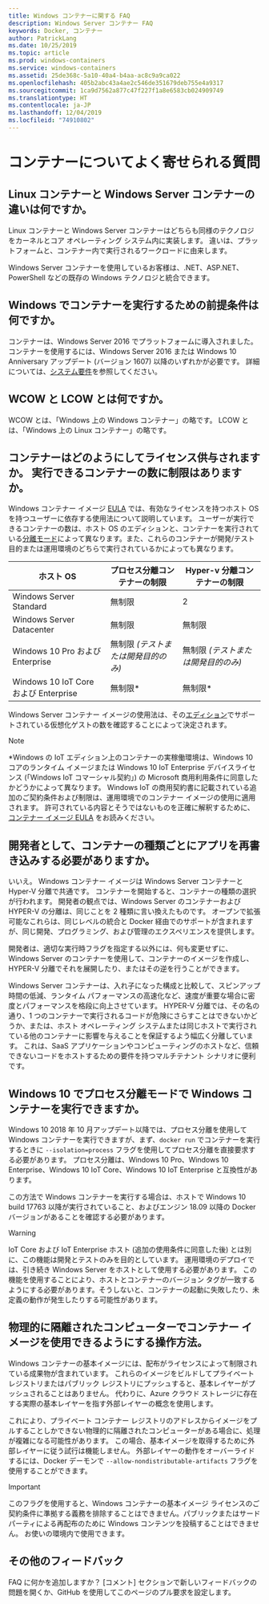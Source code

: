 ```yaml
---
title: Windows コンテナーに関する FAQ
description: Windows Server コンテナー FAQ
keywords: Docker, コンテナー
author: PatrickLang
ms.date: 10/25/2019
ms.topic: article
ms.prod: windows-containers
ms.service: windows-containers
ms.assetid: 25de368c-5a10-40a4-b4aa-ac8c9a9ca022
ms.openlocfilehash: 405b2abc43a4ae2c546de351679deb755e4a9317
ms.sourcegitcommit: 1ca9d7562a877c47f227f1a8e6583cb024909749
ms.translationtype: HT
ms.contentlocale: ja-JP
ms.lasthandoff: 12/04/2019
ms.locfileid: "74910802"
---
```

# <a name="frequently-asked-questions-about-containers"></a>コンテナーについてよく寄せられる質問

## <a name="whats-the-difference-between-linux-and-windows-server-containers"></a>Linux コンテナーと Windows Server コンテナーの違いは何ですか。

Linux コンテナーと Windows Server コンテナーはどちらも同様のテクノロジをカーネルとコア オペレーティング システム内に実装します。 違いは、プラットフォームと、コンテナー内で実行されるワークロードに由来します。  

Windows Server コンテナーを使用しているお客様は、.NET、ASP.NET、PowerShell などの既存の Windows テクノロジと統合できます。

## <a name="what-are-the-prerequisites-for-running-containers-on-windows"></a>Windows でコンテナーを実行するための前提条件は何ですか。

コンテナーは、Windows Server 2016 でプラットフォームに導入されました。 コンテナーを使用するには、Windows Server 2016 または Windows 10 Anniversary アップデート (バージョン 1607) 以降のいずれかが必要です。 詳細については、[システム要件](../deploy-containers/system-requirements.md)を参照してください。

## <a name="what-are-wcow-and-lcow"></a>WCOW と LCOW とは何ですか。

WCOW とは、「Windows 上の Windows コンテナー」の略です。 LCOW とは、「Windows 上の Linux コンテナー」の略です。

## <a name="how-are-containers-licensed-is-there-a-limit-to-the-number-of-containers-i-can-run"></a>コンテナーはどのようにしてライセンス供与されますか。 実行できるコンテナーの数に制限はありますか。

Windows コンテナー イメージ [EULA](../images-eula.md) では、有効なライセンスを持つホスト OS を持つユーザーに依存する使用法について説明しています。 ユーザーが実行できるコンテナーの数は、ホスト OS のエディションと、コンテナーを実行されている[分離モード](../manage-containers/hyperv-container.md)によって異なります。また、これらのコンテナーが開発/テスト目的または運用環境のどちらで実行されているかによっても異なります。

|ホスト OS                                                         |プロセス分離コンテナーの制限                   |Hyper-v 分離コンテナーの制限                   |
|----------------------------------------------------------------|---------------------------------------------------|---------------------------------------------------|
|Windows Server Standard                                         |無制限                                          |2                                              |
|Windows Server Datacenter                                       |無制限                                          |無制限                                          |
|Windows 10 Pro および Enterprise                                   |無制限 *(テストまたは開発目的のみ)*|無制限 *(テストまたは開発目的のみ)*|
|Windows 10 IoT Core および Enterprise                             |無制限*                                         |無制限*                                          |

Windows Server コンテナー イメージの使用法は、その[エディション](/windows-server/get-started-19/editions-comparison-19.md)でサポートされている仮想化ゲストの数を確認することによって決定されます。 <br/>

>[!NOTE]
>\*Windows の IoT エディション上のコンテナーの実稼働環境は、Windows 10 コアのランタイム イメージまたは Windows 10 IoT Enterprise デバイスライセンス (「Windows IoT コマーシャル契約」) の Microsoft 商用利用条件に同意したかどうかによって異なります。 Windows IoT の商用契約書に記載されている追加のご契約条件および制限は、運用環境でのコンテナー イメージの使用に適用されます。 許可されている内容とそうではないものを正確に解釈するために、[コンテナー イメージ EULA](../images-eula.md) をお読みください。

## <a name="as-a-developer-do-i-have-to-rewrite-my-app-for-each-type-of-container"></a>開発者として、コンテナーの種類ごとにアプリを再書き込みする必要がありますか。

いいえ。 Windows コンテナー イメージは Windows Server コンテナーと Hyper-V 分離で共通です。 コンテナーを開始すると、コンテナーの種類の選択が行われます。 開発者の観点では、Windows Server のコンテナーおよび HYPER-V の分離は、同じことを 2 種類に言い換えたものです。 オープンで拡張可能なこれらは、同じレベルの統合と Docker 経由でのサポートが含まれますが、同じ開発、プログラミング、および管理のエクスペリエンスを提供します。

開発者は、適切な実行時フラグを指定する以外には、何も変更せずに、Windows Server のコンテナーを使用して、コンテナーのイメージを作成し、HYPER-V 分離でそれを展開したり、またはその逆を行うことができます。

Windows Server コンテナーは、入れ子になった構成と比較して、スピンアップ時間の低減、ランタイム パフォーマンスの高速化など、速度が重要な場合に密度とパフォーマンスを格段に向上させています。 HYPER-V 分離では、その名の通り、1 つのコンテナーで実行されるコードが危険にさらすことはできないかどうか、または、ホスト オペレーティング システムまたは同じホストで実行されている他のコンテナーに影響を与えることを保証するよう幅広く分離しています。 これは、SaaS アプリケーションやコンピューティングのホストなど、信頼できないコードをホストするための要件を持つマルチテナント シナリオに便利です。

## <a name="can-i-run-windows-containers-in-process-isolated-mode-on-windows-10"></a>Windows 10 でプロセス分離モードで Windows コンテナーを実行できますか。

Windows 10 2018 年 10 月アップデート以降では、プロセス分離を使用して Windows コンテナーを実行できますが、まず、`docker run` でコンテナーを実行するときに `--isolation=process` フラグを使用してプロセス分離を直接要求する必要があります。 プロセス分離は、Windows 10 Pro、Windows 10 Enterprise、Windows 10 IoT Core、Windows 10 IoT Enterprise と互換性があります。

この方法で Windows コンテナーを実行する場合は、ホストで Windows 10 build 17763 以降が実行されていること、およびエンジン 18.09 以降の Docker バージョンがあることを確認する必要があります。

> [!WARNING]
> IoT Core および IoT Enterprise ホスト (追加の使用条件に同意した後) とは別に、この機能は開発とテストのみを目的としています。 運用環境のデプロイでは、引き続き Windows Server をホストとして使用する必要があります。 この機能を使用することにより、ホストとコンテナーのバージョン タグが一致するようにする必要があります。そうしないと、コンテナーの起動に失敗したり、未定義の動作が発生したりする可能性があります。

## <a name="how-do-i-make-my-container-images-available-on-air-gapped-machines"></a>物理的に隔離されたコンピューターでコンテナー イメージを使用できるようにする操作方法。

Windows コンテナーの基本イメージには、配布がライセンスによって制限されている成果物が含まれています。 これらのイメージをビルドしてプライベート レジストリまたはパブリック レジストリにプッシュすると、基本レイヤーがプッシュされることはありません。 代わりに、Azure クラウド ストレージに存在する実際の基本レイヤーを指す外部レイヤーの概念を使用します。

これにより、プライベート コンテナー レジストリのアドレスからイメージをプルすることしかできない物理的に隔離されたコンピューターがある場合に、処理が複雑になる可能性があります。 この場合、基本イメージを取得するために外部レイヤーに従う試行は機能しません。 外部レイヤーの動作をオーバーライドするには、Docker デーモンで `--allow-nondistributable-artifacts` フラグを使用することができます。

> [!IMPORTANT]
> このフラグを使用すると、Windows コンテナーの基本イメージ ライセンスのご契約条件に準拠する義務を排除することはできません。パブリックまたはサードパーティによる再配布のために Windows コンテンツを投稿することはできません。 お使いの環境内で使用できます。

## <a name="additional-feedback"></a>その他のフィードバック

FAQ に何かを追加しますか？ [コメント] セクションで新しいフィードバックの問題を開くか、GitHub を使用してこのページのプル要求を設定します。
